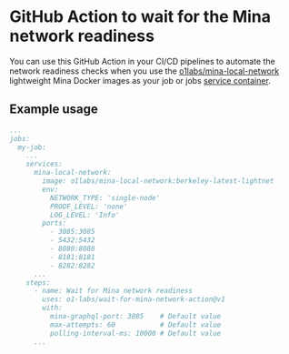 # GitHub Action to wait for the Mina network readiness

You can use this GitHub Action in your CI/CD pipelines to automate the network readiness checks when you use the [o1labs/mina-local-network](https://hub.docker.com/r/o1labs/mina-local-network) lightweight Mina Docker images as your job or jobs [service container](https://docs.github.com/en/actions/using-containerized-services/about-service-containers).

## Example usage

```yaml
...
jobs:
  my-job:
    ...
    services:
      mina-local-network:
        image: o1labs/mina-local-network:berkeley-latest-lightnet
        env:
          NETWORK_TYPE: 'single-node'
          PROOF_LEVEL: 'none'
          LOG_LEVEL: 'Info'
        ports:
          - 3085:3085
          - 5432:5432
          - 8080:8080
          - 8181:8181
          - 8282:8282
      ...
    steps:
      - name: Wait for Mina network readiness
        uses: o1-labs/wait-for-mina-network-action@v1
        with:
          mina-graphql-port: 3085    # Default value
          max-attempts: 60           # Default value
          polling-interval-ms: 10000 # Default value
      ...
```
